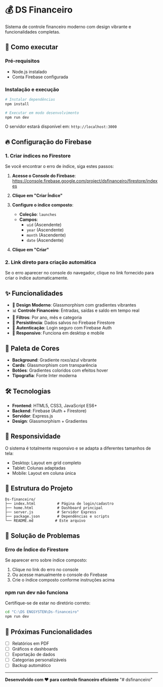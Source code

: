 # 💰 DS Financeiro

Sistema de controle financeiro moderno com design vibrante e funcionalidades completas.

## 🚀 Como executar

### Pré-requisitos
- Node.js instalado
- Conta Firebase configurada

### Instalação e execução

```bash
# Instalar dependências
npm install

# Executar em modo desenvolvimento
npm run dev
```

O servidor estará disponível em: `http://localhost:3000`

## 🔥 Configuração do Firebase

### 1. Criar índices no Firestore

Se você encontrar o erro de índice, siga estes passos:

1. **Acesse o Console do Firebase**: https://console.firebase.google.com/project/dsfinanceiro/firestore/indexes

2. **Clique em "Criar Índice"**

3. **Configure o índice composto**:
   - **Coleção**: `launches`
   - **Campos**:
     - `uid` (Ascendente)
     - `year` (Ascendente) 
     - `month` (Ascendente)
     - `date` (Ascendente)

4. **Clique em "Criar"**

### 2. Link direto para criação automática

Se o erro aparecer no console do navegador, clique no link fornecido para criar o índice automaticamente.

## ✨ Funcionalidades

- 🎨 **Design Moderno**: Glassmorphism com gradientes vibrantes
- 📊 **Controle Financeiro**: Entradas, saídas e saldo em tempo real
- 📅 **Filtros**: Por ano, mês e categoria
- 💾 **Persistência**: Dados salvos no Firebase Firestore
- 🔐 **Autenticação**: Login seguro com Firebase Auth
- 📱 **Responsivo**: Funciona em desktop e mobile

## 🎨 Paleta de Cores

- **Background**: Gradiente roxo/azul vibrante
- **Cards**: Glassmorphism com transparência
- **Botões**: Gradientes coloridos com efeitos hover
- **Tipografia**: Fonte Inter moderna

## 🛠️ Tecnologias

- **Frontend**: HTML5, CSS3, JavaScript ES6+
- **Backend**: Firebase (Auth + Firestore)
- **Servidor**: Express.js
- **Design**: Glassmorphism + Gradientes

## 📱 Responsividade

O sistema é totalmente responsivo e se adapta a diferentes tamanhos de tela:
- Desktop: Layout em grid completo
- Tablet: Colunas adaptadas
- Mobile: Layout em coluna única

## 🔧 Estrutura do Projeto

```
Ds-financeiro/
├── index.html          # Página de login/cadastro
├── home.html           # Dashboard principal
├── server.js           # Servidor Express
├── package.json        # Dependências e scripts
└── README.md          # Este arquivo
```

## 🚨 Solução de Problemas

### Erro de Índice do Firestore
Se aparecer erro sobre índice composto:
1. Clique no link do erro no console
2. Ou acesse manualmente o console do Firebase
3. Crie o índice composto conforme instruções acima

### npm run dev não funciona
Certifique-se de estar no diretório correto:
```bash
cd "C:\DS ENGSYSTEN\Ds-financeiro"
npm run dev
```

## 🎯 Próximas Funcionalidades

- [ ] Relatórios em PDF
- [ ] Gráficos e dashboards
- [ ] Exportação de dados
- [ ] Categorias personalizáveis
- [ ] Backup automático

---

**Desenvolvido com ❤️ para controle financeiro eficiente**
"# dsfinanceiro" 
